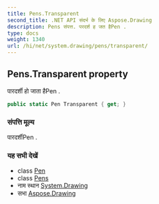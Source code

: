 ```yaml
---
title: Pens.Transparent
second_title: .NET API संदर्भ के लिए Aspose.Drawing
description: Pens संपत्त. परदर्श ह जत हैPen .
type: docs
weight: 1340
url: /hi/net/system.drawing/pens/transparent/
---
```

## Pens.Transparent property

पारदर्शी हो जाता हैPen .

```csharp
public static Pen Transparent { get; }
```

### संपत्ति मूल्य

पारदर्शीPen .

### यह सभी देखें

* class [Pen](../../pen/)
* class [Pens](../)
* नाम स्थान [System.Drawing](../../pens/)
* सभा [Aspose.Drawing](../../../)


